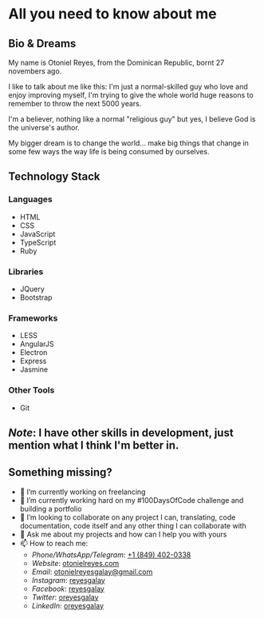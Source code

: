# All you need to know about me

## Bio & Dreams

My name is Otoniel Reyes, from the Dominican Republic, bornt 27 novembers ago.

I like to talk about me like this: I'm just a normal-skilled guy who love and enjoy improving myself, I'm trying to give the whole world huge reasons to remember to throw the next 5000 years.

I'm a believer, nothing like a normal "religious guy" but yes, I believe God is the universe's author.

My bigger dream is to change the world... make big things that change in some few ways the way life is being consumed by ourselves.

## Technology Stack

### Languages

- HTML
- CSS
- JavaScript
- TypeScript
- Ruby

### Libraries

- JQuery
- Bootstrap

### Frameworks

- LESS
- AngularJS
- Electron
- Express
- Jasmine

### Other Tools

- Git

***Note***: I have other skills in development, just mention what I think I'm better in.
-----------

## Something missing?

- 🔭 I’m currently working on freelancing
- 🌱 I’m currently working hard on my #100DaysOfCode challenge and building a portfolio
- 👯 I’m looking to collaborate on any project I can, translating, code documentation, code itself and any other thing I can collaborate with
- 💬 Ask me about my projects and how can I help you with yours
- 📫 How to reach me:
  - *Phone/WhatsApp/Telegram*: [+1 (849) 402-0338](tel:+18494020338)
  - *Website*: [otonielreyes.com](https://otonielreyes.com/contact)
  - *Email*: [otonielreyesgalay@gmail.com](mailto:otonielreyesgalay@gmail.com)
  - *Instagram*: [reyesgalay](https://instagram.com/reyesgalay)
  - *Facebook*: [reyesgalay](https://facebook.com/reyesgalay)
  - *Twitter*: [oreyesgalay](https://twitter.com/oreyesgalay)
  - *LinkedIn*: [oreyesgalay](https://www.linkedin.com/in/oreyesgalay)
